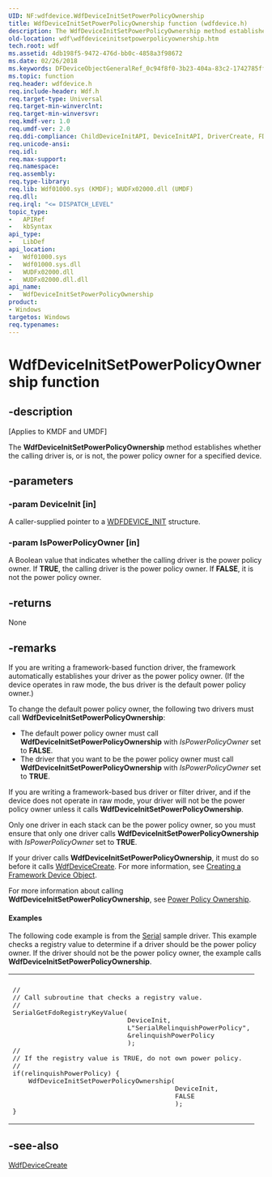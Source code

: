 ```yaml
---
UID: NF:wdfdevice.WdfDeviceInitSetPowerPolicyOwnership
title: WdfDeviceInitSetPowerPolicyOwnership function (wdfdevice.h)
description: The WdfDeviceInitSetPowerPolicyOwnership method establishes whether the calling driver is, or is not, the power policy owner for a specified device.
old-location: wdf\wdfdeviceinitsetpowerpolicyownership.htm
tech.root: wdf
ms.assetid: 4db198f5-9472-476d-bb0c-4858a3f98672
ms.date: 02/26/2018
ms.keywords: DFDeviceObjectGeneralRef_0c94f8f0-3b23-404a-83c2-1742785ff17d.xml, WdfDeviceInitSetPowerPolicyOwnership, WdfDeviceInitSetPowerPolicyOwnership method, kmdf.wdfdeviceinitsetpowerpolicyownership, wdf.wdfdeviceinitsetpowerpolicyownership, wdfdevice/WdfDeviceInitSetPowerPolicyOwnership
ms.topic: function
req.header: wdfdevice.h
req.include-header: Wdf.h
req.target-type: Universal
req.target-min-winverclnt: 
req.target-min-winversvr: 
req.kmdf-ver: 1.0
req.umdf-ver: 2.0
req.ddi-compliance: ChildDeviceInitAPI, DeviceInitAPI, DriverCreate, FDOPowerPolicyOwnerAPI, KmdfIrql, KmdfIrql2, PdoDeviceInitAPI
req.unicode-ansi: 
req.idl: 
req.max-support: 
req.namespace: 
req.assembly: 
req.type-library: 
req.lib: Wdf01000.sys (KMDF); WUDFx02000.dll (UMDF)
req.dll: 
req.irql: "<= DISPATCH_LEVEL"
topic_type:
-	APIRef
-	kbSyntax
api_type:
-	LibDef
api_location:
-	Wdf01000.sys
-	Wdf01000.sys.dll
-	WUDFx02000.dll
-	WUDFx02000.dll.dll
api_name:
-	WdfDeviceInitSetPowerPolicyOwnership
product:
- Windows
targetos: Windows
req.typenames: 
---
```


# WdfDeviceInitSetPowerPolicyOwnership function


## -description


<p class="CCE_Message">[Applies to KMDF and UMDF]</p>

The <b>WdfDeviceInitSetPowerPolicyOwnership</b> method establishes whether the calling driver is, or is not, the power policy owner for a specified device.


## -parameters




### -param DeviceInit [in]

A caller-supplied pointer to a <a href="https://msdn.microsoft.com/library/windows/hardware/ff546951">WDFDEVICE_INIT</a> structure.


### -param IsPowerPolicyOwner [in]

A Boolean value that indicates whether the calling driver is the power policy owner. If <b>TRUE</b>, the calling driver is the power policy owner. If <b>FALSE</b>, it is not the power policy owner.


## -returns



None




## -remarks



If you are writing a framework-based function driver, the framework automatically establishes your driver as the power policy owner. (If the device operates in raw mode, the bus driver is the default power policy owner.) 

To change the default power policy owner, the following two drivers must call <b>WdfDeviceInitSetPowerPolicyOwnership</b>:

<ul>
<li>
The default power policy owner must call <b>WdfDeviceInitSetPowerPolicyOwnership</b> with <i>IsPowerPolicyOwner</i> set to <b>FALSE</b>.

</li>
<li>
The driver that you want to be the power policy owner must call <b>WdfDeviceInitSetPowerPolicyOwnership</b> with <i>IsPowerPolicyOwner</i> set to <b>TRUE</b>.

</li>
</ul>
If you are writing a framework-based bus driver or filter driver, and if the device does not operate in raw mode, your driver will not be the power policy owner unless it calls <b>WdfDeviceInitSetPowerPolicyOwnership</b>. 

Only one driver in each stack can be the power policy owner, so you must ensure that only one driver calls <b>WdfDeviceInitSetPowerPolicyOwnership</b> with <i>IsPowerPolicyOwner</i> set to <b>TRUE</b>.

If your driver calls <b>WdfDeviceInitSetPowerPolicyOwnership</b>, it must do so before it calls <a href="https://msdn.microsoft.com/library/windows/hardware/ff545926">WdfDeviceCreate</a>. For more information, see <a href="https://docs.microsoft.com/windows-hardware/drivers/wdf/creating-a-framework-device-object">Creating a Framework Device Object</a>.

For more information about calling <b>WdfDeviceInitSetPowerPolicyOwnership</b>, see <a href="https://docs.microsoft.com/windows-hardware/drivers/wdf/power-policy-ownership">Power Policy Ownership</a>.


#### Examples

The following code example is from the <a href="https://docs.microsoft.com/windows-hardware/drivers/wdf/sample-kmdf-drivers">Serial</a> sample driver. This example checks a registry value to determine if a driver should be the power policy owner. If the driver should not be the power policy owner, the example calls <b>WdfDeviceInitSetPowerPolicyOwnership</b>.

<div class="code"><span codelanguage=""><table>
<tr>
<th></th>
</tr>
<tr>
<td>
<pre>//
// Call subroutine that checks a registry value.
//
SerialGetFdoRegistryKeyValue(
                             DeviceInit,
                             L"SerialRelinquishPowerPolicy",
                             &amp;relinquishPowerPolicy
                             );
//
// If the registry value is TRUE, do not own power policy.
//
if(relinquishPowerPolicy) {
    WdfDeviceInitSetPowerPolicyOwnership(
                                         DeviceInit,
                                         FALSE
                                         );
}</pre>
</td>
</tr>
</table></span></div>



## -see-also




<a href="https://msdn.microsoft.com/library/windows/hardware/ff545926">WdfDeviceCreate</a>
 

 


